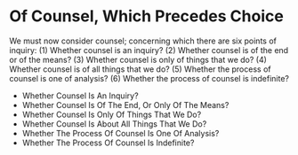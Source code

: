 # Of Counsel, Which Precedes Choice

We must now consider counsel; concerning which there are six points of inquiry:
(1) Whether counsel is an inquiry?
(2) Whether counsel is of the end or of the means?
(3) Whether counsel is only of things that we do?
(4) Whether counsel is of all things that we do?
(5) Whether the process of counsel is one of analysis?
(6) Whether the process of counsel is indefinite?

* Whether Counsel Is An Inquiry?
* Whether Counsel Is Of The End, Or Only Of The Means?
* Whether Counsel Is Only Of Things That We Do?
* Whether Counsel Is About All Things That We Do?
* Whether The Process Of Counsel Is One Of Analysis?
* Whether The Process Of Counsel Is Indefinite?